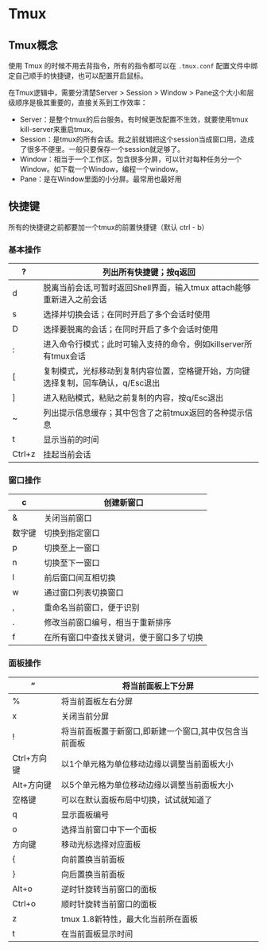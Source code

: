 # Tmux


## Tmux概念


使用 Tmux 的时候不用去背指令，所有的指令都可以在 `.tmux.conf` 配置文件中绑定自己顺手的快捷键，也可以配置开启鼠标。

在Tmux逻辑中，需要分清楚Server > Session > Window > Pane这个大小和层级顺序是极其重要的，直接关系到工作效率：

* Server：是整个tmux的后台服务。有时候更改配置不生效，就要使用tmux kill-server来重启tmux。
* Session：是tmux的所有会话。我之前就错把这个session当成窗口用，造成了很多不便里。一般只要保存一个session就足够了。
* Window：相当于一个工作区，包含很多分屏，可以针对每种任务分一个Window。如下载一个Window，编程一个window。
* Pane：是在Window里面的小分屏。最常用也最好用


## 快捷键

所有的快捷键之前都要加一个tmux的前置快捷键（默认 ctrl - b）

### 基本操作

| **?** | 列出所有快捷键；按**q**返回                                                 |
| ----------- | --------------------------------------------------------------------------------- |
| d           | 脱离当前会话,可暂时返回Shell界面，输入tmux attach能够重新进入之前会话             |
| s           | 选择并切换会话；在同时开启了多个会话时使用                                        |
| D           | 选择要脱离的会话；在同时开启了多个会话时使用                                      |
| :           | 进入命令行模式；此时可输入支持的命令，例如kill­server所有tmux会话                |
| [           | 复制模式，光标移动到复制内容位置，空格键开始，方向键选择复制，回车确认，q/Esc退出 |
| ]           | 进入粘贴模式，粘贴之前复制的内容，按q/Esc退出                                     |
| ~           | 列出提示信息缓存；其中包含了之前tmux返回的各种提示信息                            |
| t           | 显示当前的时间                                                                    |
| Ctrl+z      | 挂起当前会话                                                                      |

### 窗口操作

| **c** | 创建新窗口                               |
| ----------- | ---------------------------------------- |
| &           | 关闭当前窗口                             |
| 数字键      | 切换到指定窗口                           |
| p           | 切换至上一窗口                           |
| n           | 切换至下一窗口                           |
| l           | 前后窗口间互相切换                       |
| w           | 通过窗口列表切换窗口                     |
| ,           | 重命名当前窗口，便于识别                 |
| .           | 修改当前窗口编号，相当于重新排序         |
| f           | 在所有窗口中查找关键词，便于窗口多了切换 |

### 面板操作

| **“** | 将当前面板上下分屏                                     |
| ------------ | ------------------------------------------------------ |
| %            | 将当前面板左右分屏                                     |
| x            | 关闭当前分屏                                           |
| !            | 将当前面板置于新窗口,即新建一个窗口,其中仅包含当前面板 |
| Ctrl+方向键  | 以1个单元格为单位移动边缘以调整当前面板大小            |
| Alt+方向键   | 以5个单元格为单位移动边缘以调整当前面板大小            |
| 空格键       | 可以在默认面板布局中切换，试试就知道了                 |
| q            | 显示面板编号                                           |
| o            | 选择当前窗口中下一个面板                               |
| 方向键       | 移动光标选择对应面板                                   |
| {            | 向前置换当前面板                                       |
| }            | 向后置换当前面板                                       |
| Alt+o        | 逆时针旋转当前窗口的面板                               |
| Ctrl+o       | 顺时针旋转当前窗口的面板                               |
| z            | tmux 1.8新特性，最大化当前所在面板                     |
| t            | 在当前面板显示时间                                     |
